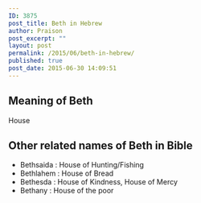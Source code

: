 ```yaml
---
ID: 3875
post_title: Beth in Hebrew
author: Praison
post_excerpt: ""
layout: post
permalink: /2015/06/beth-in-hebrew/
published: true
post_date: 2015-06-30 14:09:51
---
```

<h2>Meaning of Beth</h2>
House
<h2>Other related names of Beth in Bible</h2>
<ul>
	<li>Bethsaida : House of Hunting/Fishing</li>
	<li>Bethlahem : House of Bread</li>
	<li>Bethesda : House of Kindness, House of Mercy</li>
	<li>Bethany : House of the poor</li>
</ul>